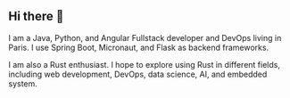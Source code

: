 ## Hi there 👋
I am a Java, Python, and Angular Fullstack developer and DevOps living in Paris. 
I use Spring Boot, Micronaut, and Flask as backend frameworks.

I am also a Rust enthusiast. I hope to explore using Rust in different fields, including web development, DevOps, data science, AI, and embedded system.
<!--
**xudongzhaodev/xudongzhaodev** is a ✨ _special_ ✨ repository because its `README.md` (this file) appears on your GitHub profile.

Here are some ideas to get you started:

- 🔭 I’m currently working on ...
- 🌱 I’m currently learning ...
- 👯 I’m looking to collaborate on ...
- 🤔 I’m looking for help with ...
- 💬 Ask me about ...
- 📫 How to reach me: ...
- 😄 Pronouns: ...
- ⚡ Fun fact: ...
-->
